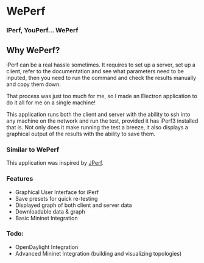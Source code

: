 # WePerf
### IPerf, YouPerf... WePerf

## Why WePerf?
iPerf can be a real hassle sometimes. It requires to set up a server, set up a client, refer to the documentation and see what parameters need to be inputed, then you need to run the command and check the results manually and copy them down.

That process was just too much for me, so I made an Electron application to do it all for me on a single machine!

This application runs both the client and server with the ability to ssh into any machine on the network and run the test, provided it has iPerf3 installed that is. Not only does it make running the test a breeze, it also displays a graphical output of the results with the ability to save them.

### Similar to WePerf
This application was inspired by [JPerf](https://github.com/andygrove/jperf).

### Features
* Graphical User Interface for iPerf
* Save presets for quick re-testing
* Displayed graph of both client and server data
* Downloadable data & graph
* Basic Mininet Integration

### Todo:
* OpenDaylight Integration
* Advanced Mininet Integration (building and visualizing topologies)
